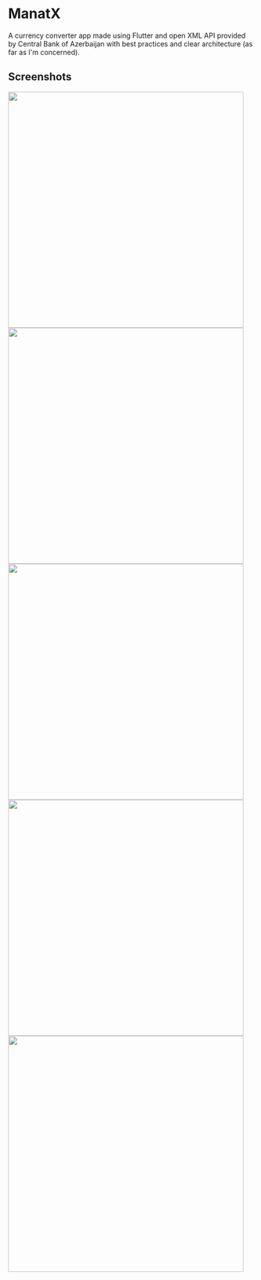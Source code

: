 # ManatX

A currency converter app made using Flutter and open XML API provided by Central Bank of Azerbaijan with best practices and clear architecture (as far as I'm concerned).

## Screenshots

<img height="480px" src="#">
<img height="480px" src="#">
<img height="480px" src="#">
<img height="480px" src="#">
<img height="480px" src="#">
